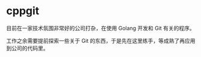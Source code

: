 # cppgit

目前在一家技术氛围非常好的公司打杂，在使用 Golang 开发和 Git 有关的程序。

工作之余需要提前探索一些关于 Git 的东西，于是先在这里练手，等成熟了再应用到公司的代码里。
